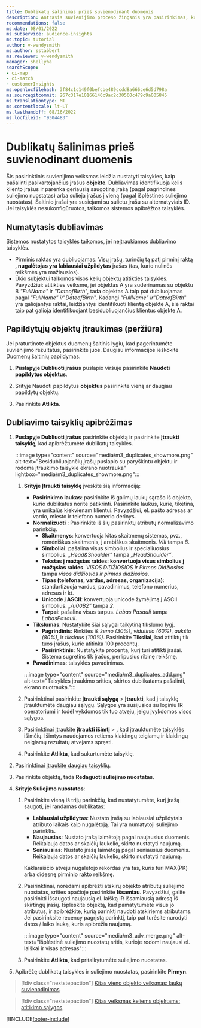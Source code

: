 ```yaml
---
title: Dublikatų šalinimas prieš suvienodinant duomenis
description: Antrasis suvienijimo proceso žingsnis yra pasirinkimas, kurį įrašą saugoti, kai randami dublikatai.
recommendations: false
ms.date: 08/01/2022
ms.subservice: audience-insights
ms.topic: tutorial
author: v-wendysmith
ms.author: sstabbert
ms.reviewer: v-wendysmith
manager: shellyha
searchScope:
- ci-map
- ci-match
- customerInsights
ms.openlocfilehash: 3f84c1c149f0befcbe489ccdd8a666ce6d5d798a
ms.sourcegitcommit: 267c317e10166146c9ac2c30560c479c9a005845
ms.translationtype: MT
ms.contentlocale: lt-LT
ms.lasthandoff: 08/16/2022
ms.locfileid: "9304483"
---
```

# <a name="remove-duplicates-before-unifying-data"></a>Dublikatų šalinimas prieš suvienodinant duomenis

Šis pasirinktinis suvienijimo veiksmas leidžia nustatyti taisykles, kaip pašalinti pasikartojančius įrašus **objekte**. Dubliavimas identifikuoja kelis kliento įrašus ir parenka geriausią saugotiną įrašą (pagal pagrindines suliejimo nuostatas) arba sulieja įrašus į vieną (pagal išplėstines suliejimo nuostatas). Šaltinio įrašai yra susiejami su sulietu įrašu su alternatyviais ID. Jei taisyklės nesukonfigūruotos, taikomos sistemos apibrėžtos taisyklės.

## <a name="default-deduplication"></a>Numatytasis dubliavimas

Sistemos nustatytos taisyklės taikomos, jei neįtraukiamos dubliavimo taisyklės.

- Pirminis raktas yra dubliuojamas.
  Visų įrašų, turinčių tą patį pirminį raktą **, nugalėtojas yra labiausiai užpildytas** įrašas (tas, kurio nulinės reikšmės yra mažiausios).
- Ūkio subjektui taikomos visos kelių objektų atitikties taisyklės.
  Pavyzdžiui: atitikties veiksme, jei objektas A yra suderinamas su objektu B *"FullName"* ir *"DateofBirth*", tada objektas A taip pat dubliuojamas pagal *"FullName" ir*"*DateofBirth*". Kadangi *"FullName" ir*"*DateofBirth*" yra galiojantys raktai, leidžiantys identifikuoti klientą objekte A, šie raktai taip pat galioja identifikuojant besidubliuojančius klientus objekte A.

## <a name="include-enriched-entities-preview"></a>Papildytųjų objektų įtraukimas (peržiūra)

Jei praturtinote objektus duomenų šaltinis lygiu, kad pagerintumėte suvienijimo rezultatus, pasirinkite juos. Daugiau informacijos ieškokite [Duomenų šaltinių papildymas](data-sources-enrichment.md).

1. **Puslapyje Dubliuoti įrašus** puslapio viršuje pasirinkite **Naudoti papildytus objektus**.

1. Srityje Naudoti papildytus **objektus** pasirinkite vieną ar daugiau papildytų objektų.

1. Pasirinkite **Atlikta**.

## <a name="define-deduplication-rules"></a>Dubliavimo taisyklių apibrėžimas

1. **Puslapyje Dubliuoti įrašus** pasirinkite objektą ir pasirinkite **Įtraukti taisyklę**, kad apibrėžtumėte dublikatų taisykles.

   :::image type="content" source="media/m3_duplicates_showmore.png" alt-text="Besidubliuojančių įrašų puslapio su paryškintu objektu ir rodoma įtraukimo taisykle ekrano nuotrauka"  lightbox="media/m3_duplicates_showmore.png":::

   1. **Srityje Įtraukti taisyklę** įveskite šią informaciją:
      - **Pasirinkimo laukas**: pasirinkite iš galimų laukų sąrašo iš objekto, kurio dublikatus norite patikrinti. Pasirinkite laukus, kurie, tikėtina, yra unikalūs kiekvienam klientui. Pavyzdžiui, el. pašto adresas ar vardo, miesto ir telefono numerio derinys.
      - **Normalizuoti** : Pasirinkite iš šių pasirinktų atributų normalizavimo parinkčių.
        - **Skaitmenys**: konvertuoja kitas skaitmenų sistemas, pvz., romėniškus skaitmenis, į arabiškus skaitmenis. *VIII* tampa *8*.
        - **Simboliai**: pašalina visus simbolius ir specialiuosius simbolius. *„Head&Shoulder”* tampa *„HeadShoulder”*.
        - **Tekstas į mažąsias raides: konvertuoja visus simbolius į mažąsias raides**. *VISOS DIDŽIOSIOS ir Pirmos Didžiosios* tampa *visos didžiosios ir pirmos didžiosios*.
        - **Tipas (telefonas, vardas, adresas, organizacija)**: standartizuoja vardus, pavadinimus, telefono numerius, adresus ir kt.
        - **Unicode į ASCII**: konvertuoja unicode žymėjimą į ASCII simbolius. *„/u00B2”* tampa *2*.
        - **Tarpai**: pašalina visus tarpus. *Labas Pasauli* tampa *LabasPasauli*.
      - **Tikslumas**: Nustatykite šiai sąlygai taikytiną tikslumo lygį.
        - **Pagrindinis**: Rinkitės iš *žemo (30%)*, *vidutinio (60%)*, *aukšto (80%)*, ir *tikslaus (100%)*. Pasirinkite **Tiksliai**, kad atitiktų tik tuos įrašus, kurie atitinka 100 procentų.
        - **Pasirinktinis**: Nustatykite procentą, kurį turi atitikti įrašai. Sistema sugretins tik įrašus, perlipusius ribinę reikšmę.
      - **Pavadinimas**: taisyklės pavadinimas.

      :::image type="content" source="media/m3_duplicates_add.png" alt-text="Taisyklės įtraukimo srities, skirtos dublikatams pašalinti, ekrano nuotrauka.":::

   1. Pasirinktinai pasirinkite **Įtraukti sąlygą** > **Įtraukti**, kad į taisyklę įtrauktumėte daugiau sąlygų. Sąlygos yra susijusios su loginiu IR operatoriumi ir todėl vykdomos tik tuo atveju, jeigu įvykdomos visos sąlygos.

   1. Pasirinktinai įtraukite **įtraukti išimtį** > **,** kad įtrauktumėte [taisyklės](match-entities.md#add-exceptions-to-a-rule) išimčių. Išimtys naudojamos retiems klaidingų teigiamų ir klaidingų neigiamų rezultatų atvejams spręsti.

   1. Pasirinkite **Atlikta**, kad sukurtumėte taisyklę.

1. Pasirinktinai [įtraukite daugiau taisyklių](#define-deduplication-rules).

1. Pasirinkite objektą, tada **Redaguoti suliejimo nuostatas**.

1. **Srityje Suliejimo nuostatos**:
   1. Pasirinkite vieną iš trijų parinkčių, kad nustatytumėte, kurį įrašą saugoti, jei randamas dublikatas:
      - **Labiausiai užpildytas**: Nustato įrašą su labiausiai užpildytais atributo laikais kaip nugalėtoją. Tai yra numatytoji suliejimo parinktis.
      - **Naujausias**: Nustato įrašą laimėtoją pagal naujausius duomenis. Reikalauja datos ar skaičių laukelio, skirto nustatyti naujumą.
      - **Seniausias**: Nustato įrašą laimėtoją pagal seniausius duomenis. Reikalauja datos ar skaičių laukelio, skirto nustatyti naujumą.

      Kaklaraiščio atveju nugalėtojo rekordas yra tas, kuris turi MAX(PK) arba didesnę pirminio rakto reikšmę.

   1. Pasirinktinai, norėdami apibrėžti atskirų objekto atributų suliejimo nuostatas, srities apačioje pasirinkite **Išsamiau**. Pavyzdžiui, galite pasirinkti išsaugoti naujausią el. laišką IR išsamiausią adresą iš skirtingų įrašų. Išplėskite objektą, kad pamatytumėte visus jo atributus, ir apibrėžkite, kurią parinktį naudoti atskiriems atributams. Jei pasirinksite recency pagrįstą parinktį, taip pat turėsite nurodyti datos / laiko lauką, kuris apibrėžia naujumą.

      :::image type="content" source="media/m3_adv_merge.png" alt-text="Išplėstinė suliejimo nuostatų sritis, kurioje rodomi naujausi el. laiškai ir visas adresas":::

   1. Pasirinkite **Atlikta**, kad pritaikytumėte suliejimo nuostatas.

1. Apibrėžę dublikatų taisykles ir suliejimo nuostatas, pasirinkite **Pirmyn**.
  
> [!div class="nextstepaction"]
> [Kitas vieno objekto veiksmas: laukų suvienodinimas](merge-entities.md)

> [!div class="nextstepaction"]
> [Kitas veiksmas keliems objektams: atitikimo sąlygos](match-entities.md)

[!INCLUDE[footer-include](includes/footer-banner.md)]
